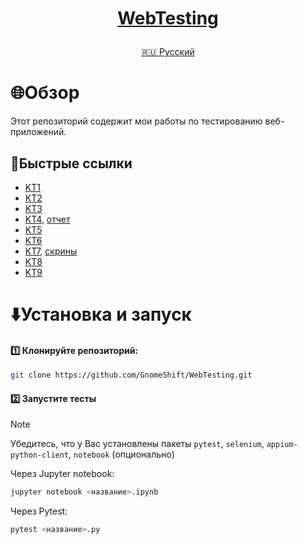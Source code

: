 <h1>
<p align="center">
<a href="https://github.com/GnomeShift/WebTesting" target="_blank" rel="noopener referrer">WebTesting</a>
</p>
</h1>

<p align="center">
<a href="README.md">🇷🇺 Русский</a>
</p>

# 🌐Обзор
Этот репозиторий содержит мои работы по тестированию веб-приложений.

## 🚀Быстрые ссылки
* [KT1](KT1/KT1.ipynb)
* [KT2](KT2/KT2.ipynb)
* [KT3](KT3/KT3.ipynb)
* [KT4](KT4/KT4.ipynb), [отчет](KT4/kt4-allure-report/index.html)
* [KT5](KT5/KT5.ipynb)
* [KT6](KT6/KT6.ipynb)
* [KT7](KT7/KT7.ipynb), [скрины](KT7/screens)
* [KT8](KT8/KT8.ipynb)
* [KT9](KT9/KT9.ipynb)

# ⬇️Установка и запуск
#### 1️⃣ Клонируйте репозиторий:
```bash
git clone https://github.com/GnomeShift/WebTesting.git
```

#### 2️⃣ Запустите тесты
> [!NOTE]
> Убедитесь, что у Вас установлены пакеты `pytest`, `selenium`, `appium-python-client`, `notebook` (опционально)

Через Jupyter notebook:
```bash
jupyter notebook <название>.ipynb
```

Через Pytest:
```bash
pytest <название>.py
```
